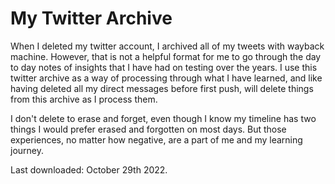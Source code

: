 # My Twitter Archive

When I deleted my twitter account, I archived all of my tweets with wayback machine. However, that is not a helpful format for me to go through the day to day notes of insights that I have had on testing over the years. I use this twitter archive as a way of processing through what I have learned, and like having deleted all my direct messages before first push, will delete things from this archive as I process them. 

I don't delete to erase and forget, even though I know my timeline has two things I would prefer erased and forgotten on most days. But those experiences, no matter how negative, are a part of me and my learning journey. 

Last downloaded:  October 29th 2022. 